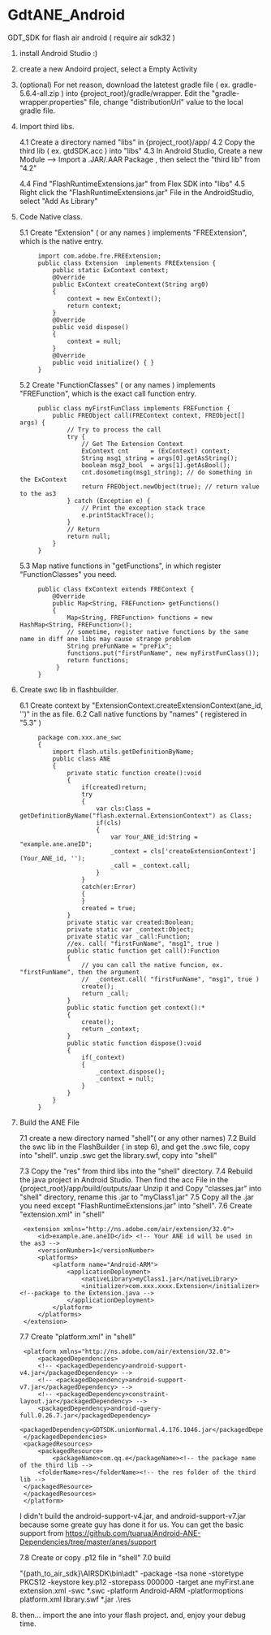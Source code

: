 # GdtANE_Android

GDT_SDK for flash air android
( require air sdk32 )

1. 	install Android Studio :)
2. 	create a new Andoird project, select a Empty Activity

3.	(optional) 
	For net reason, download the latetest gradle file ( ex. gradle-5.6.4-all.zip ) into {project_root}/gradle/wrapper.
	Edit the "gradle-wrapper.properties" file, change "distributionUrl" value to the local gradle file.

4. Import third libs.

	4.1 Create a directory named "libs" in {project_root}/app/
	4.2 Copy the third lib ( ex. gtdSDK.acc ) into "libs"
	4.3 In Android Studio, Create a new Module --> Import a .JAR/.AAR Package , then select the "third lib" from "4.2"

	4.4 Find "FlashRuntimeExtensions.jar" from Flex SDK into "libs"
	4.5 Right click the "FlashRuntimeExtensions.jar" File in the AndroidStudio, select "Add As Library"

5. Code Native class.

	5.1 Create "Extension" ( or any names ) implements "FREExtension", which is the native entry.

			import com.adobe.fre.FREExtension;
			public class Extension  implements FREExtension {
			    public static ExContext context;
			    @Override
			    public ExContext createContext(String arg0)
			    {
			        context = new ExContext();
			        return context;
			    }
			    @Override
			    public void dispose()
			    {
			        context = null;
			    }
			    @Override
			    public void initialize() { }
			}

	5.2 Create "FunctionClasses" ( or any names ) implements "FREFunction", which is the exact call function entry. 

			public class myFirstFunClass implements FREFunction {
				public FREObject call(FREContext context, FREObject[] args) {
					// Try to process the call
					try {
						// Get The Extension Context
						ExContext cnt      = (ExContext) context;
						String msg1_string = args[0].getAsString();
						boolean msg2_bool  = args[1].getAsBool();
						cnt.dosometing(msg1_string); // do something in the ExContext
						return FREObject.newObject(true); // return value to the as3
					} catch (Exception e) {
						// Print the exception stack trace
						e.printStackTrace();
					}
					// Return
					return null;
				}
			}

	5.3 Map native functions in "getFunctions", in which register "FunctionClasses" you need.

			public class ExContext extends FREContext {
			    @Override
			    public Map<String, FREFunction> getFunctions()
			    {
			    	Map<String, FREFunction> functions = new HashMap<String, FREFunction>();
	        		// sometime, register native functions by the same name in diff ane libs may cause strange problem
	        		String preFunName = "preFix"; 
	        		functions.put("firstFunName", new myFirstFunClass());
	        		return functions;
	    		 }
    		}

6. Create swc lib in flashbuilder.

	6.1 Create context by "ExtensionContext.createExtensionContext(ane_id, '')" in the as file.
	6.2 Call native functions by "names" ( registered in "5.3" )

			package com.xxx.ane_swc
			{
				import flash.utils.getDefinitionByName;			
				public class ANE
				{
					private static function create():void
					{
						if(created)return;
						try
						{
							var cls:Class = getDefinitionByName("flash.external.ExtensionContext") as Class;
							if(cls)
							{
								var Your_ANE_id:String = "example.ane.aneID";
								_context = cls['createExtensionContext'](Your_ANE_id, ''); 
								_call = _context.call;
							}
						}
						catch(er:Error)
						{
						}
						created = true;
					}
					private static var created:Boolean;
					private static var _context:Object;
					private static var _call:Function;
					//ex. call( "firstFunName", "msg1", true )
					public static function get call():Function
					{
						// you can call the native funcion, ex. "firstFunName", then the argument
						//  _context.call( "firstFunName", "msg1", true )
						create();
						return _call;
					}
					public static function get context():*
					{
						create();
						return _context;
					}
					public static function dispose():void
					{
						if(_context)
						{
							_context.dispose();
							_context = null;
						}
					}
				}
			}

7. Build the ANE File

	7.1 create a new directory named "shell"( or any other names)
	7.2 Build the swc lib in the FlashBuilder ( in step 6), and get the .swc file, copy into "shell".
		unzip .swc get the library.swf, copy into "shell"

	7.3 Copy the "res" from third libs into the "shell" directory.
    7.4 Rebuild the java project in Android Studio.
    	Then find the acc File in the {project_root}/app/build/outputs/aar
    	Unzip it and Copy "classes.jar" into "shell" directory, rename this .jar to "myClass1.jar"
    7.5 Copy all the .jar you need except "FlashRuntimeExtensions.jar" into "shell".
    7.6 Create "extension.xml" in "shell"

    	<extension xmlns="http://ns.adobe.com/air/extension/32.0">
		    <id>example.ane.aneID</id> <!-- Your ANE id will be used in the as3 -->
		    <versionNumber>1</versionNumber>
		    <platforms>
		        <platform name="Android-ARM">
		            <applicationDeployment>
		                <nativeLibrary>myClass1.jar</nativeLibrary>
		                <initializer>com.xxx.xxxx.Extension</initializer>  <!--package to the Extension.java -->
		            </applicationDeployment>
		        </platform>
		    </platforms>
		</extension>

	7.7 Create "platform.xml" in "shell"

		<platform xmlns="http://ns.adobe.com/air/extension/32.0">
			<packagedDependencies>
		    <!-- <packagedDependency>android-support-v4.jar</packagedDependency> --> 
		    <!-- <packagedDependency>android-support-v7.jar</packagedDependency> -->
		    <!-- <packagedDependency>constraint-layout.jar</packagedDependency> -->
			<packagedDependency>android-query-full.0.26.7.jar</packagedDependency> 
			<packagedDependency>GDTSDK.unionNormal.4.176.1046.jar</packagedDependency> 
		</packagedDependencies> 
		<packagedResources>
			<packagedResource>
				<packageName>com.qq.e</packageName><!-- the package name of the third lib -->
		    <folderName>res</folderName><!-- the res folder of the third lib -->
		</packagedResource>
		</packagedResources>
		</platform>


	I didn't build the android-support-v4.jar, and android-support-v7.jar because some greate guy has done it for us.
	You can get the basic support from https://github.com/tuarua/Android-ANE-Dependencies/tree/master/anes/support

	7.8 Create or copy .p12 file in "shell"
	7.0 build 

	"{path_to_air_sdk}\AIRSDK\bin\adt" -package -tsa none -storetype PKCS12 -keystore key.p12 -storepass 000000 -target ane myFirst.ane extension.xml -swc *.swc -platform Android-ARM -platformoptions platform.xml library.swf *.jar .\res   


8. then... import the ane into your flash project.
	and, enjoy your debug time.


